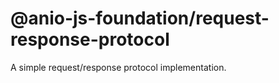 # @anio-js-foundation/request-response-protocol

A simple request/response protocol implementation.
